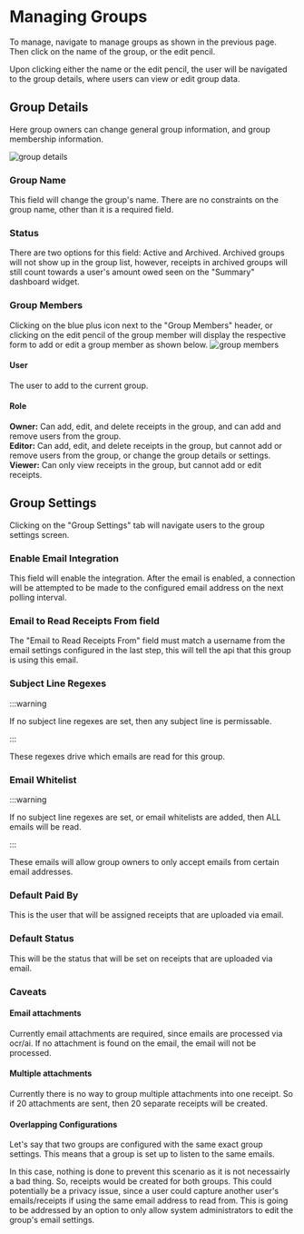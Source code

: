 # Managing Groups

To manage, navigate to manage groups as shown in the previous page. Then click on the name of the group, or the edit
pencil.

Upon clicking either the name or the edit pencil, the user will be navigated to the group details, where users can view
or edit group data.

## Group Details

Here group owners can change general group information, and group membership information.

![group details](/img/groups/edit_group_details.png)

### Group Name

This field will change the group's name. There are no constraints on the group name, other than it is a required field.

### Status

There are two options for this field: Active and Archived.
Archived groups will not show up in the group list, however, receipts in archived groups will still count towards a
user's amount owed seen on the "Summary" dashboard widget.

### Group Members

Clicking on the blue plus icon next to the "Group Members" header, or clicking on the edit pencil of the group member
will display the respective form to add or edit a group member as shown below.
![group members](/img/groups/edit_group_member.png)

#### User

The user to add to the current group.

#### Role

**Owner:** Can add, edit, and delete receipts in the group, and can add and remove users from the group.  
**Editor:** Can add, edit, and delete receipts in the group, but cannot add or remove users from the group, or change
the group details or settings.  
**Viewer:** Can only view receipts in the group, but cannot add or edit receipts.

## Group Settings

Clicking on the "Group Settings" tab will navigate users to the group settings screen.

### Enable Email Integration

This field will enable the integration. After the email is enabled, a connection will be attempted to be made to the
configured email address on the next polling interval.

### Email to Read Receipts From field

The "Email to Read Receipts From" field must match a username from the email settings configured in the last step, this
will tell the api that this group is using this email.

### Subject Line Regexes

:::warning

If no subject line regexes are set, then any subject line is permissable.

:::

These regexes drive which emails are read for this group.

### Email Whitelist

:::warning

If no subject line regexes are set, or email whitelists are added, then ALL emails will be read.

:::

These emails will allow group owners to only accept emails from certain email addresses.

### Default Paid By

This is the user that will be assigned receipts that are uploaded via email.

### Default Status

This will be the status that will be set on receipts that are uploaded via email.

### Caveats

#### Email attachments

Currently email attachments are required, since emails are processed via ocr/ai. If no attachment is found on the email,
the email will not be processed.

#### Multiple attachments

Currently there is no way to group multiple attachments into one receipt. So if 20 attachments are sent, then 20
separate receipts will be created.

#### Overlapping Configurations

Let's say that two groups are configured with the same exact group settings. This means that a group is set up to listen
to the same emails.

In this case, nothing is done to prevent this scenario as it is not necessairly a bad thing. So, receipts would be
created for both groups.
This could potentially be a privacy issue, since a user could capture another user's emails/receipts if using the same
email address to read from. This is going to be addressed by an option to only allow system administrators to edit the
group's email settings.
